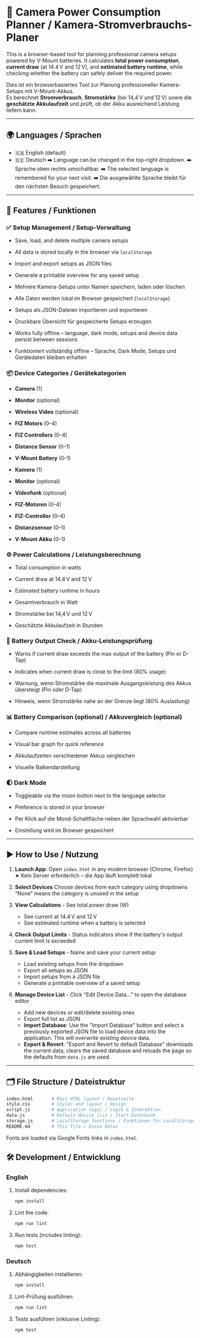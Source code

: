 # 🎥 Camera Power Consumption Planner / Kamera-Stromverbrauchs-Planer

This is a browser-based tool for planning professional camera setups powered by V-Mount batteries. It calculates **total power consumption**, **current draw** (at 14.4 V and 12 V), and **estimated battery runtime**, while checking whether the battery can safely deliver the required power.

Dies ist ein browserbasiertes Tool zur Planung professioneller Kamera-Setups mit V-Mount-Akkus.  
Es berechnet **Stromverbrauch**, **Stromstärke** (bei 14,4 V und 12 V) sowie die **geschätzte Akkulaufzeit** und prüft, ob der Akku ausreichend Leistung liefern kann.

---

## 🌍 Languages / Sprachen

- 🇬🇧 English (default)
- 🇩🇪 Deutsch
➡️ Language can be changed in the top-right dropdown.
➡️ Sprache oben rechts umschaltbar.
➡️ The selected language is remembered for your next visit.
➡️ Die ausgewählte Sprache bleibt für den nächsten Besuch gespeichert.

---

## 🔧 Features / Funktionen

### ✅ Setup Management / Setup-Verwaltung
- Save, load, and delete multiple camera setups
- All data is stored locally in the browser via `localStorage`
- Import and export setups as JSON files
- Generate a printable overview for any saved setup

- Mehrere Kamera-Setups unter Namen speichern, laden oder löschen
- Alle Daten werden lokal im Browser gespeichert (`localStorage`)
- Setups als JSON-Dateien importieren und exportieren
- Druckbare Übersicht für gespeicherte Setups erzeugen

- Works fully offline – language, dark mode, setups and device data persist between sessions
- Funktioniert vollständig offline – Sprache, Dark Mode, Setups und Gerätedaten bleiben erhalten

### 📦 Device Categories / Gerätekategorien
- **Camera** (1)
- **Monitor** (optional)
- **Wireless Video** (optional)
- **FIZ Motors** (0–4)
- **FIZ Controllers** (0–4)
- **Distance Sensor** (0–1)
- **V-Mount Battery** (0–1)

- **Kamera** (1)
- **Monitor** (optional)
- **Videofunk** (optional)
- **FIZ-Motoren** (0–4)
- **FIZ-Controller** (0–4)
- **Distanzsensor** (0–1)
- **V-Mount Akku** (0–1)

### ⚙️ Power Calculations / Leistungsberechnung
- Total consumption in watts  
- Current draw at 14.4 V and 12 V  
- Estimated battery runtime in hours  

- Gesamtverbrauch in Watt  
- Stromstärke bei 14,4 V und 12 V  
- Geschätzte Akkulaufzeit in Stunden  

### 🔋 Battery Output Check / Akku-Leistungsprüfung
- Warns if current draw exceeds the max output of the battery (Pin or D-Tap)  
- Indicates when current draw is close to the limit (80% usage)  

- Warnung, wenn Stromstärke die maximale Ausgangsleistung des Akkus übersteigt (Pin oder D-Tap)  
- Hinweis, wenn Stromstärke nahe an der Grenze liegt (80% Auslastung)  

### 📊 Battery Comparison (optional) / Akkuvergleich (optional)
- Compare runtime estimates across all batteries  
- Visual bar graph for quick reference  

- Akkulaufzeiten verschiedener Akkus vergleichen  
- Visuelle Balkendarstellung

### 🌓 Dark Mode
- Toggleable via the moon button next to the language selector
- Preference is stored in your browser

- Per Klick auf die Mond-Schaltfläche neben der Sprachwahl aktivierbar
- Einstellung wird im Browser gespeichert

---

## ▶️ How to Use / Nutzung

1.  **Launch App:** Open `index.html` in any modern browser (Chrome, Firefox)
    ➤ Kein Server erforderlich – die App läuft komplett lokal  

2.  **Select Devices** Choose devices from each category using dropdowns  
    “None” means the category is unused in the setup  

3.  **View Calculations** - See total power draw (W)  
    - See current at 14.4 V and 12 V  
    - See estimated runtime when a battery is selected  

4.  **Check Output Limits** - Status indicators show if the battery's output current limit is exceeded  

5.  **Save & Load Setups** - Name and save your current setup
    - Load existing setups from the dropdown
    - Export all setups as JSON
    - Import setups from a JSON file
    - Generate a printable overview of a saved setup

6.  **Manage Device List** - Click “Edit Device Data…” to open the database editor
    - Add new devices or edit/delete existing ones
    - Export full list as JSON
    - **Import Database**: Use the "Import Database" button and select a previously exported JSON file to load device data into the application. This will overwrite existing device data.
    - **Export & Revert**: "Export and Revert to default Database" downloads the current data, clears the saved database and reloads the page so the defaults from `data.js` are used.

---

## 🗂️ File Structure / Dateistruktur

```bash
index.html       # Main HTML layout / Hauptseite
style.css        # Styles and layout / Design
script.js        # Application logic / Logik & Interaktion
data.js          # Default device list / Start-Datenbank
storage.js       # LocalStorage functions / Funktionen für LocalStorage
README.md        # This file / Diese Datei
```
Fonts are loaded via Google Fonts links in `index.html`.

## 🛠️ Development / Entwicklung

### English
1. Install dependencies:
   ```bash
   npm install
   ```
2. Lint the code:
   ```bash
   npm run lint
   ```
3. Run tests (includes linting):
   ```bash
   npm test
   ```

### Deutsch
1. Abhängigkeiten installieren:
   ```bash
   npm install
   ```
2. Lint-Prüfung ausführen:
   ```bash
   npm run lint
   ```
3. Tests ausführen (inklusive Linting):
   ```bash
   npm test
   ```
